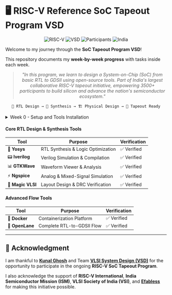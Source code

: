 # 🖥️ RISC-V Reference SoC Tapeout Program VSD

<div align="center">

![RISC-V](https://img.shields.io/badge/RISC--V-SoC%20Tapeout-blue?style=for-the-badge&logo=riscv)
![VSD](https://img.shields.io/badge/VSD-Program-orange?style=for-the-badge)
![Participants](https://img.shields.io/badge/Participants-3500+-success?style=for-the-badge)
![India](https://img.shields.io/badge/Made%20in-India-saffron?style=for-the-badge&logo=data:image/svg+xml;base64,PHN2ZyB3aWR0aD0iMjQiIGhlaWdodD0iMjQiIHZpZXdCb3g9IjAgMCAyNCAyNCIgZmlsbD0ibm9uZSIgeG1sbnM9Imh0dHA6Ly93d3cudzMub3JnLzIwMDAvc3ZnIj4KPHJlY3Qgd2lkdGg9IjI0IiBoZWlnaHQ9IjgiIGZpbGw9IiNGRjk5MzMiLz4KPHJlY3QgeT0iOCIgd2lkdGg9IjI0IiBoZWlnaHQ9IjgiIGZpbGw9IiNGRkZGRkYiLz4KPHJlY3QgeT0iMTYiIHdpZHRoPSIyNCIgaGVpZ2h0PSI4IiBmaWxsPSIjMTM4ODA4Ii8+Cjwvc3ZnPgo=)

</div>

Welcome to my journey through the **SoC Tapeout Program VSD**!

This repository documents my **week-by-week progress** with tasks inside each week.

<div align="center">

> *"In this program, we learn to design a System-on-Chip (SoC) from basic RTL to GDSII using open-source tools. Part of India's largest collaborative RISC-V tapeout initiative, empowering 3500+ participants to build silicon and advance the nation's semiconductor ecosystem."*

</div>

<div align="center">

```
📝 RTL Design → 🔄 Synthesis → 🏗️ Physical Design → 🎯 Tapeout Ready
```

</div>

<details>
	<summary>Week 0 - Setup and Tools Installation </summary>
	
# Task 1
## RTL to GDSII SoC Design Flow

This covers the complete journey of designing a **System-on-Chip (SoC)**, starting from high-level specifications and ending at a verified GDSII layout.

---

## 🔹 Design Flow Steps

### 1. **Chip Modelling (O1)**

* Begin with **specifications** using a **C model**.
* Create a **C testbench** to validate functionality at this level.

---

### 2. **RTL Design (O2)**

* Write the **soft copy of hardware** using **RTL (Verilog)**.
* Model different blocks:
  * **Processor**
  * **Peripherals / IPs**
* Verify functionality through RTL testbenching.

---

### 3. **Synthesis & Netlist Generation**

* Convert RTL into a **Gate-Level Netlist**.
* Include supporting elements:

  * **Macros (synthesized RTL)**
  * **Analog IPs (functional RTL)**
* Netlist represents the circuit structure in terms of logic gates.

---

### 4. **SoC Integration (O3)**

* Integrate **Processor, Macros, Analog IPs, GPIOs, and Peripherals** into a single SoC.
* Validate correctness of the overall system.

---

### 5. **Physical Design (RTL2GDS)**

* Perform the following steps:

  * **Floorplanning**
  * **Placement**
  * **Clock Tree Synthesis (CTS)**
  * **Routing**
* Place **hardened macros and analog IP libraries** in layout.
* Generate the **GDSII file** (final chip layout).

---

### 6. **Verification & Signoff**

* Run **DRC (Design Rule Check)** to ensure layout follows manufacturing rules.
* Run **LVS (Layout vs. Schematic)** to confirm layout matches logical design.
* A clean DRC/LVS means the design is ready for fabrication (tape-out).

<img width="575" alt="yosys" src="week 0/assets/Task1_RTLtoGDS_Flow.png">

---

## ✅ Final Validation

The SoC design is declared successful when:

**O1 = O2 = O3 = O4**

* **O1** → C Model (Specs)
* **O2** → RTL Design
* **O3** → SoC Integration
* **O4** → Final SoC with Peripherals

This equivalence ensures the chip behaves **consistently** across specification, RTL, integration, and physical implementation.

<img width="575" alt="yosys" src="week 0/assets/Task1goal.png">

# Task 2

## Yosys
```
$ git clone https://github.com/YosysHQ/yosys.git
$ cd yosys 
$ sudo apt install make (If make is not installed please install it) 
$ sudo apt-get install build-essential clang bison flex \
    libreadline-dev gawk tcl-dev libffi-dev git \
    graphviz xdot pkg-config python3 libboost-system-dev \
    libboost-python-dev libboost-filesystem-dev zlib1g-dev
$ make 
$ sudo make install
```
<img width="575" alt="yosys" src="week 0/assets/yosys.png">

## Iverilog
```
$ sudo apt-get install iverilog
```
<img width="702" alt="iverilog" src="week 0/assets/iverilog.png">

## GTKWave
```
$ sudo apt update
$ sudo apt install gtkwave
```
<img width="1008" alt="gtkwave" src="week 0/assets/gtkwave.png">

### 🌟 Key Learnings from Week 0
- Installed and verified **open-source EDA tools** successfully.  
- Learned about **basic environment setup** for RTL design and synthesis.  
- Prepared the system for upcoming **RTL → GDSII flow experiments**.
</details>

#### **Core RTL Design & Synthesis Tools**

| Tool | Purpose | Verification |
|------|---------|--------------|
| 🧠 **Yosys** | RTL Synthesis & Logic Optimization | ✅ Verified |
| 📟 **Iverilog** | Verilog Simulation & Compilation | ✅ Verified |
| 📊 **GTKWave** | Waveform Viewer & Analysis | ✅ Verified |
| ⚡ **Ngspice** | Analog & Mixed-Signal Simulation | ✅ Verified |
| 🎨 **Magic VLSI** | Layout Design & DRC Verification | ✅ Verified |

#### **Advanced Flow Tools**

| Tool | Purpose | Verification |
|------|---------|--------------|
| 🐳 **Docker** | Containerization Platform | ✅ Verified |
| 🌊 **OpenLane** | Complete RTL-to-GDSII Flow | ✅ Verified |

</div>

---

## 🙏 **Acknowledgment**
I am thankful to [**Kunal Ghosh**](https://github.com/kunalg123) and Team **[VLSI System Design (VSD)](https://vsdiat.vlsisystemdesign.com/)** for the opportunity to participate in the ongoing **RISC-V SoC Tapeout Program**.  

I also acknowledge the support of **RISC-V International**, **India Semiconductor Mission (ISM)**, **VLSI Society of India (VSI)**, and [**Efabless**](https://github.com/efabless) for making this initiative possible.  
<div align="center">

